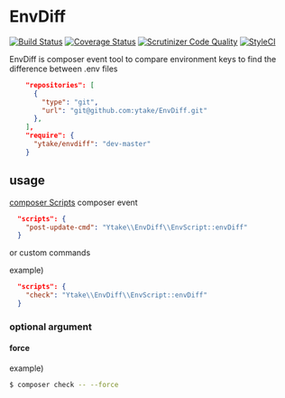# EnvDiff
[![Build Status](http://img.shields.io/travis/ytake/EnvDiff/master.svg?style=flat-square)](https://travis-ci.org/ytake/EnvDiff)
[![Coverage Status](http://img.shields.io/coveralls/ytake/EnvDiff/master.svg?style=flat-square)](https://coveralls.io/r/ytake/EnvDiff?branch=master)
[![Scrutinizer Code Quality](http://img.shields.io/scrutinizer/g/ytake/EnvDiff.svg?style=flat-square)](https://scrutinizer-ci.com/g/ytake/EnvDiff/?branch=master)
[![StyleCI](https://styleci.io/repos/61364639/shield)](https://styleci.io/repos/61364639)

EnvDiff is composer event tool to compare environment keys to find the difference between .env files

```json
    "repositories": [
      {
        "type": "git",
        "url": "git@github.com:ytake/EnvDiff.git"
      },
    ],
    "require": {
      "ytake/envdiff": "dev-master"
    }
```

## usage
[composer Scripts](https://getcomposer.org/doc/articles/scripts.md)
composer event

```json
  "scripts": {
    "post-update-cmd": "Ytake\\EnvDiff\\EnvScript::envDiff"
  }
```

or custom commands

example)
```json
  "scripts": {
    "check": "Ytake\\EnvDiff\\EnvScript::envDiff"
  }
```

### optional argument
#### force
example)
```bash
$ composer check -- --force
```
